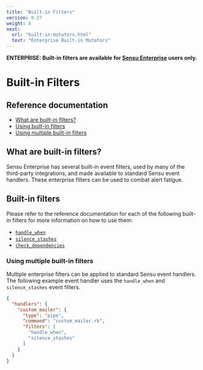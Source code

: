 ```yaml
---
title: "Built-in Filters"
version: 0.27
weight: 8
next:
  url: "built-in-mutators.html"
  text: "Enterprise Built-in Mutators"
---
```


**ENTERPRISE: Built-in filters are available for [Sensu Enterprise][0]
users only.**

# Built-in Filters

## Reference documentation

- [What are built-in filters?](#what-are-built-in-filters)
- [Using built-in filters](#using-built-in-filters)
- [Using multiple built-in filters](#using-multiple-built-in-filters)

## What are built-in filters?

Sensu Enterprise has several built-in event filters, used by many of the
third-party integrations, and made available to standard Sensu event handlers.
These enterprise filters can be used to combat alert fatigue.

## Built-in filters

Please refer to the reference documentation for each of the following built-in
filters for more information on how to use them:

- [`handle_when`](filters/handle-when.html)
- [`silence_stashes`](filters/silence-stashes.html)
- [`check_dependencies`](filters/check-dependencies.html)

### Using multiple built-in filters

Multiple enterprise filters can be applied to standard Sensu event handlers. The
following example event handler uses the `handle_when` and `silence_stashes`
event filters.

~~~ json
{
  "handlers": {
    "custom_mailer": {
      "type": "pipe",
      "command": "custom_mailer.rb",
      "filters": [
        "handle_when",
        "silence_stashes"
      ]
    }
  }
}
~~~

[0]:  /enterprise

